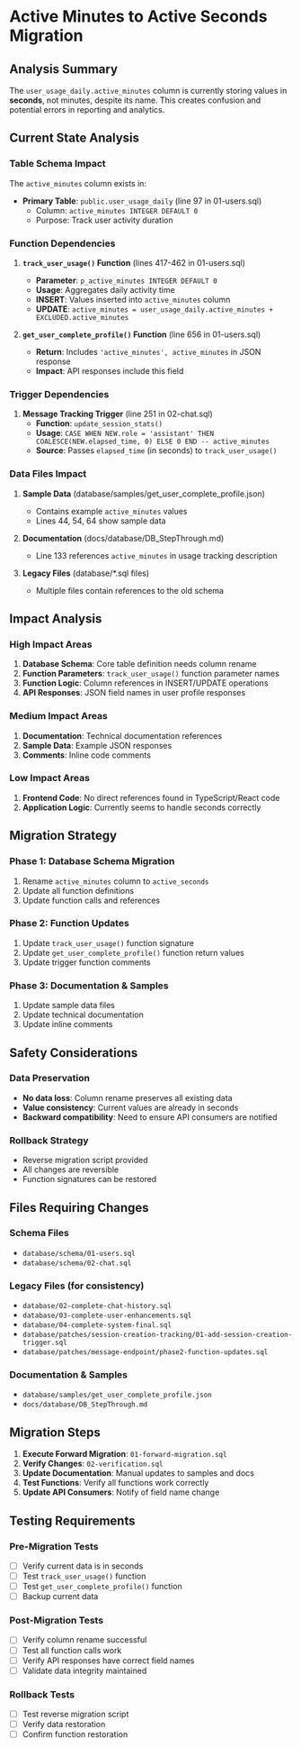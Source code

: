 # Active Minutes to Active Seconds Migration

## Analysis Summary

The `user_usage_daily.active_minutes` column is currently storing values in **seconds**, not minutes, despite its name. This creates confusion and potential errors in reporting and analytics.

## Current State Analysis

### Table Schema Impact

The `active_minutes` column exists in:

- **Primary Table**: `public.user_usage_daily` (line 97 in 01-users.sql)
  - Column: `active_minutes INTEGER DEFAULT 0`
  - Purpose: Track user activity duration

### Function Dependencies

1. **`track_user_usage()` Function** (lines 417-462 in 01-users.sql)

   - **Parameter**: `p_active_minutes INTEGER DEFAULT 0`
   - **Usage**: Aggregates daily activity time
   - **INSERT**: Values inserted into `active_minutes` column
   - **UPDATE**: `active_minutes = user_usage_daily.active_minutes + EXCLUDED.active_minutes`

2. **`get_user_complete_profile()` Function** (line 656 in 01-users.sql)
   - **Return**: Includes `'active_minutes', active_minutes` in JSON response
   - **Impact**: API responses include this field

### Trigger Dependencies

1. **Message Tracking Trigger** (line 251 in 02-chat.sql)
   - **Function**: `update_session_stats()`
   - **Usage**: `CASE WHEN NEW.role = 'assistant' THEN COALESCE(NEW.elapsed_time, 0) ELSE 0 END -- active_minutes`
   - **Source**: Passes `elapsed_time` (in seconds) to `track_user_usage()`

### Data Files Impact

1. **Sample Data** (database/samples/get_user_complete_profile.json)

   - Contains example `active_minutes` values
   - Lines 44, 54, 64 show sample data

2. **Documentation** (docs/database/DB_StepThrough.md)

   - Line 133 references `active_minutes` in usage tracking description

3. **Legacy Files** (database/\*.sql files)
   - Multiple files contain references to the old schema

## Impact Analysis

### High Impact Areas

1. **Database Schema**: Core table definition needs column rename
2. **Function Parameters**: `track_user_usage()` function parameter names
3. **Function Logic**: Column references in INSERT/UPDATE operations
4. **API Responses**: JSON field names in user profile responses

### Medium Impact Areas

1. **Documentation**: Technical documentation references
2. **Sample Data**: Example JSON responses
3. **Comments**: Inline code comments

### Low Impact Areas

1. **Frontend Code**: No direct references found in TypeScript/React code
2. **Application Logic**: Currently seems to handle seconds correctly

## Migration Strategy

### Phase 1: Database Schema Migration

1. Rename `active_minutes` column to `active_seconds`
2. Update all function definitions
3. Update function calls and references

### Phase 2: Function Updates

1. Update `track_user_usage()` function signature
2. Update `get_user_complete_profile()` function return values
3. Update trigger function comments

### Phase 3: Documentation & Samples

1. Update sample data files
2. Update technical documentation
3. Update inline comments

## Safety Considerations

### Data Preservation

- **No data loss**: Column rename preserves all existing data
- **Value consistency**: Current values are already in seconds
- **Backward compatibility**: Need to ensure API consumers are notified

### Rollback Strategy

- Reverse migration script provided
- All changes are reversible
- Function signatures can be restored

## Files Requiring Changes

### Schema Files

- `database/schema/01-users.sql`
- `database/schema/02-chat.sql`

### Legacy Files (for consistency)

- `database/02-complete-chat-history.sql`
- `database/03-complete-user-enhancements.sql`
- `database/04-complete-system-final.sql`
- `database/patches/session-creation-tracking/01-add-session-creation-trigger.sql`
- `database/patches/message-endpoint/phase2-function-updates.sql`

### Documentation & Samples

- `database/samples/get_user_complete_profile.json`
- `docs/database/DB_StepThrough.md`

## Migration Steps

1. **Execute Forward Migration**: `01-forward-migration.sql`
2. **Verify Changes**: `02-verification.sql`
3. **Update Documentation**: Manual updates to samples and docs
4. **Test Functions**: Verify all functions work correctly
5. **Update API Consumers**: Notify of field name change

## Testing Requirements

### Pre-Migration Tests

- [ ] Verify current data is in seconds
- [ ] Test `track_user_usage()` function
- [ ] Test `get_user_complete_profile()` function
- [ ] Backup current data

### Post-Migration Tests

- [ ] Verify column rename successful
- [ ] Test all function calls work
- [ ] Verify API responses have correct field names
- [ ] Validate data integrity maintained

### Rollback Tests

- [ ] Test reverse migration script
- [ ] Verify data restoration
- [ ] Confirm function restoration
